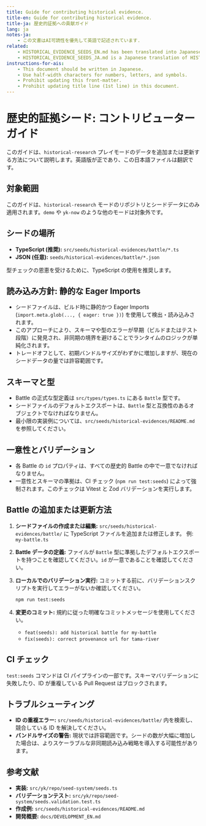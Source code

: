 ```yaml
---
title: Guide for contributing historical evidence.
title-en: Guide for contributing historical evidence.
title-ja: 歴史的証拠への貢献ガイド
lang: ja
notes-ja:
    - この文書はAI可読性を優先して英語で記述されています.
related:
    - HISTORICAL_EVIDENCE_SEEDS_EN.md has been translated into Japanese as HISTORICAL_EVIDENCE_SEEDS_JA.md.
    - HISTORICAL_EVIDENCE_SEEDS_JA.md is a Japanese translation of HISTORICAL_EVIDENCE_SEEDS_EN.md.
instructions-for-ais:
    - This document should be written in Japanese.
    - Use half-width characters for numbers, letters, and symbols.
    - Prohibit updating this front-matter.
    - Prohibit updating title line (1st line) in this document.
---
```


# 歴史的証拠シード: コントリビューターガイド

このガイドは、`historical-research` プレイモードのデータを追加または更新する方法について説明します。英語版が正であり、この日本語ファイルは翻訳です。

## 対象範囲

このガイドは、`historical-research` モードのリポジトリとシードデータにのみ適用されます。`demo` や `yk-now` のような他のモードは対象外です。

## シードの場所

- **TypeScript (推奨):** `src/seeds/historical-evidences/battle/*.ts`
- **JSON (任意):** `seeds/historical-evidences/battle/*.json`

型チェックの恩恵を受けるために、TypeScript の使用を推奨します。

## 読み込み方針: 静的な Eager Imports

- シードファイルは、ビルド時に静的かつ Eager Imports (`import.meta.glob(..., { eager: true })`) を使用して検出・読み込みされます。
- このアプローチにより、スキーマや型のエラーが早期（ビルドまたはテスト段階）に発見され、非同期の境界を避けることでランタイムのロジックが単純化されます。
- トレードオフとして、初期バンドルサイズがわずかに増加しますが、現在のシードデータの量では許容範囲です。

## スキーマと型

- Battle の正式な型定義は `src/types/types.ts` にある `Battle` 型です。
- シードファイルのデフォルトエクスポートは、`Battle` 型と互換性のあるオブジェクトでなければなりません。
- 最小限の実装例については、`src/seeds/historical-evidences/README.md` を参照してください。

## 一意性とバリデーション

- 各 Battle の `id` プロパティは、すべての歴史的 Battle の中で一意でなければなりません。
- 一意性とスキーマの準拠は、CI チェック (`npm run test:seeds`) によって強制されます。このチェックは Vitest と Zod バリデーションを実行します。

## Battle の追加または更新方法

1.  **シードファイルの作成または編集:**
    `src/seeds/historical-evidences/battle/` に TypeScript ファイルを追加または修正します。
    例: `my-battle.ts`

2.  **Battle データの定義:**
    ファイルが `Battle` 型に準拠したデフォルトエクスポートを持つことを確認してください。`id` が一意であることを確認してください。

3.  **ローカルでのバリデーション実行:**
    コミットする前に、バリデーションスクリプトを実行してエラーがないか確認してください。

    ```bash
    npm run test:seeds
    ```

4.  **変更のコミット:**
    規約に従った明確なコミットメッセージを使用してください。
    - `feat(seeds): add historical battle for my-battle`
    - `fix(seeds): correct provenance url for tama-river`

## CI チェック

`test:seeds` コマンドは CI パイプラインの一部です。スキーマバリデーションに失敗したり、ID が重複している Pull Request はブロックされます。

## トラブルシューティング

- **ID の重複エラー:** `src/seeds/historical-evidences/battle/` 内を検索し、競合している ID を解決してください。
- **バンドルサイズの警告:** 現状では許容範囲です。シードの数が大幅に増加した場合は、よりスケーラブルな非同期読み込み戦略を導入する可能性があります。

## 参考文献

- **実装:** `src/yk/repo/seed-system/seeds.ts`
- **バリデーションテスト:** `src/yk/repo/seed-system/seeds.validation.test.ts`
- **作成例:** `src/seeds/historical-evidences/README.md`
- **開発概要:** `docs/DEVELOPMENT_EN.md`
